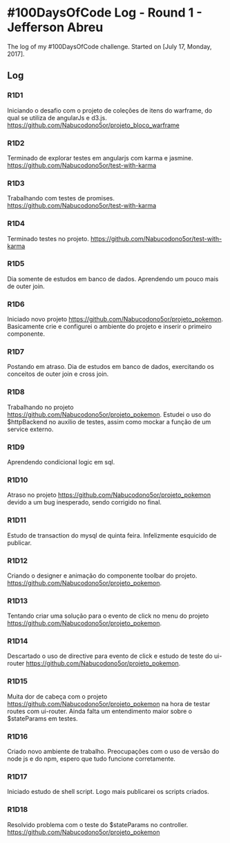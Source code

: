# #100DaysOfCode Log - Round 1 - Jefferson Abreu

The log of my #100DaysOfCode challenge. Started on [July 17, Monday, 2017].

## Log

### R1D1
Iniciando o desafio com o projeto de coleções de itens do warframe, do qual se utiliza de angularJs e d3.js. https://github.com/Nabucodono5or/projeto_bloco_warframe

### R1D2
Terminado de explorar testes em angularjs com karma e jasmine. https://github.com/Nabucodono5or/test-with-karma 

### R1D3
Trabalhando com testes de promises. https://github.com/Nabucodono5or/test-with-karma

### R1D4
Terminado testes no projeto. https://github.com/Nabucodono5or/test-with-karma

### R1D5
Dia somente de estudos em banco de dados. Aprendendo um pouco mais de outer join.

### R1D6
Iniciado novo projeto https://github.com/Nabucodono5or/projeto_pokemon. Basicamente crie e configurei o ambiente do projeto e inserir o primeiro componente.

### R1D7
Postando em atraso. Dia de estudos em banco de dados, exercitando os conceitos de outer join e cross join.

### R1D8
Trabalhando no projeto https://github.com/Nabucodono5or/projeto_pokemon. Estudei o uso do $httpBackend no auxilio de testes, assim como mockar a função de um service externo.

### R1D9
Aprendendo condicional logic em sql.

### R1D10
Atraso no projeto https://github.com/Nabucodono5or/projeto_pokemon devido a um bug inesperado, sendo corrigido no final.

### R1D11
Estudo de transaction do mysql de quinta feira. Infelizmente esquicido de publicar.

### R1D12
Criando o designer e animação do componente toolbar do projeto. https://github.com/Nabucodono5or/projeto_pokemon.

### R1D13
Tentando criar uma solução para o evento de click no menu do projeto https://github.com/Nabucodono5or/projeto_pokemon.

### R1D14
Descartado o uso de directive para evento de click e estudo de teste do ui-router https://github.com/Nabucodono5or/projeto_pokemon.

### R1D15
Muita dor de cabeça com o projeto https://github.com/Nabucodono5or/projeto_pokemon na hora de testar routes com ui-router. Ainda falta um entendimento maior sobre o $stateParams em testes.

### R1D16
Criado novo ambiente de trabalho. Preocupações com o uso de versão do node js e do npm, espero que tudo funcione corretamente.

### R1D17
Iniciado estudo de shell script. Logo mais publicarei os scripts criados.

### R1D18
Resolvido problema com o teste do $stateParams no controller. https://github.com/Nabucodono5or/projeto_pokemon
